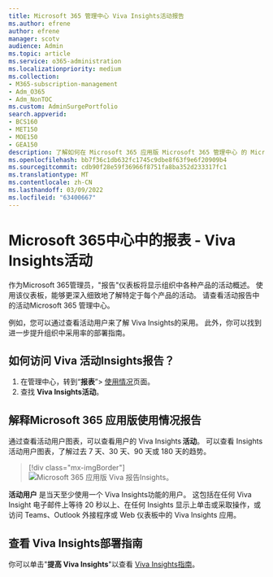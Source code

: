 ```yaml
---
title: Microsoft 365 管理中心 Viva Insights活动报告
ms.author: efrene
author: efrene
manager: scotv
audience: Admin
ms.topic: article
ms.service: o365-administration
ms.localizationpriority: medium
ms.collection:
- M365-subscription-management
- Adm_O365
- Adm_NonTOC
ms.custom: AdminSurgePortfolio
search.appverid:
- BCS160
- MET150
- MOE150
- GEA150
description: 了解如何在 Microsoft 365 应用版 Microsoft 365 管理中心 的 Microsoft 365 报告仪表板中获取 Viva Insights 活动使用情况Microsoft 365 管理中心。
ms.openlocfilehash: bb7f36c1db632fc1745c9dbe8f63f9e6f20909b4
ms.sourcegitcommit: cdb90f28e59f36966f8751fa8ba352d233317fc1
ms.translationtype: MT
ms.contentlocale: zh-CN
ms.lasthandoff: 03/09/2022
ms.locfileid: "63400667"
---
```

# <a name="microsoft-365-reports-in-the-admin-center---viva-insights-activity"></a>Microsoft 365中心中的报表 - Viva Insights活动

作为Microsoft 365管理员，"报告"仪表板将显示组织中各种产品的活动概述。 使用该仪表板，能够更深入细致地了解特定于每个产品的活动。 请查看活动报告中的活动Microsoft 365 管理中心。 

例如，您可以通过查看活动用户来了解 Viva Insights的采用。 此外，你可以找到进一步提升组织中采用率的部署指南。

## <a name="how-do-i-get-to-the-to-the-viva-insights-activity-report"></a>如何访问 Viva 活动Insights报告？

1. 在管理中心，转到“**报表**”\> <a href="https://go.microsoft.com/fwlink/p/?linkid=2074756" target="_blank">使用情况</a>页面。 
2. 查找 **Viva Insights活动**。

## <a name="interpret-the-microsoft-365-apps-usage-report"></a>解释Microsoft 365 应用版使用情况报告 

通过查看活动用户图表，可以查看用户的 Viva Insights **活动**。 可以查看 Insights活动用户图表，了解过去 7 天、30 天、90 天或 180 天的趋势。  

> [!div class="mx-imgBorder"]
> ![Microsoft 365 应用版 Viva 报告Insights。](../../media/viva-insights-chart.png)

**活动用户** 是当天至少使用一个 Viva Insights功能的用户。 这包括在任何 Viva Insight 电子邮件上等待 20 秒以上、在任何 Insights 显示上单击或采取操作，或访问 Teams、Outlook 外接程序或 Web 仪表板中的 Viva Insights 应用。 

## <a name="view-the-viva-insights-deployment-guide"></a>查看 Viva Insights部署指南
你可以单击"**提高 Viva Insights**"以查看 [Viva Insights指南](/viva/insights/personal/setup/deployment-guide)。

